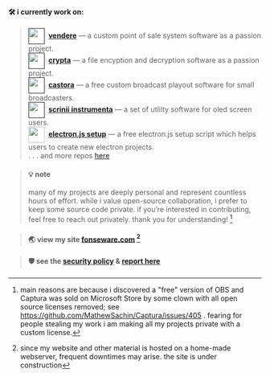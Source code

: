 #### **🛠️ i currently work on:**

> [<img src="https://avatars.githubusercontent.com/u/177556136?s=200&v=4" width="32" height="32" align="center">]()&nbsp;&nbsp;[**vendere**]() — a custom point of sale system software as a passion project.    
> [<img src="https://avatars.githubusercontent.com/u/177556136?s=200&v=4" width="32" height="32" align="center">]()&nbsp;&nbsp;[**crypta**]() — a file encyption and decryption software as a passion project.    
> [<img src="https://avatars.githubusercontent.com/u/177556136?s=200&v=4" width="32" height="32" align="center">]()&nbsp;&nbsp;[**castora**]() — a free custom broadcast playout software for small broadcasters.    
> [<img src="https://avatars.githubusercontent.com/u/177556136?s=200&v=4" width="32" height="32" align="center">]()&nbsp;&nbsp;[**scrinii instrumenta**]() — a set of utlilty software for oled screen users.    
> [<img src="https://avatars.githubusercontent.com/u/177556136?s=200&v=4" width="32" height="32" align="center">](https://github.com/fonseware/electronjs-setup)&nbsp;&nbsp;[**electron.js setup**](https://github.com/fonseware/electronjs-setup) — a free electron.js setup script which helps users to create new electron projects.    
> . . . and more repos [here](https://github.com/fonseware?tab=repositories)    

> #### 💡 note
> many of my projects are deeply personal and represent countless hours of effort. while i value open-source collaboration, i prefer to keep some source code private. if you’re interested in contributing, feel free to reach out privately. thank you for understanding! [^1]

> #### 🌏 view my site [fonseware.com](https://fonseware.com) [^2]

> #### 🛡️ see the [security policy](https://github.com/shannonfonseka/shannonfonseka/security/policy) & [report here](https://github.com/shannonfonseka/shannonfonseka/security/advisories/new)
[^1]: main reasons are because i discovered a "free" version of OBS and Captura was sold on Microsoft Store by some clown with all open source licenses removed; see https://github.com/MathewSachin/Captura/issues/405 .
fearing for people stealing my work i am making all my projects private with a custom license.

[^2]: since my website and other material is hosted on a home-made webserver, frequent downtimes may arise. the site is under construction
